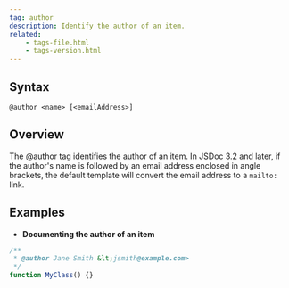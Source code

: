 ```yaml
---
tag: author
description: Identify the author of an item.
related:
    - tags-file.html
    - tags-version.html
---
```


## Syntax

`@author <name> [<emailAddress>]`


## Overview

The @author tag identifies the author of an item. In JSDoc 3.2 and later, if the author's name is
followed by an email address enclosed in angle brackets, the default template will convert the email
address to a `mailto:` link.


## Examples

* **Documenting the author of an item**

```js
/**
 * @author Jane Smith &lt;jsmith@example.com>
 */
function MyClass() {}
```


